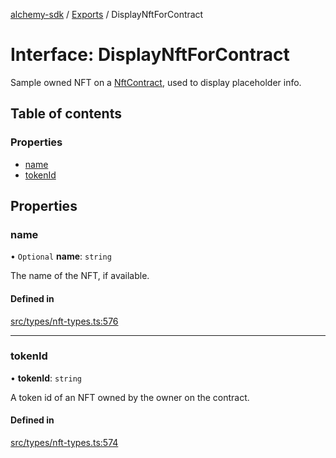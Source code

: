 [alchemy-sdk](../README.md) / [Exports](../modules.md) / DisplayNftForContract

# Interface: DisplayNftForContract

Sample owned NFT on a [NftContract](NftContract.md), used to display placeholder info.

## Table of contents

### Properties

- [name](DisplayNftForContract.md#name)
- [tokenId](DisplayNftForContract.md#tokenid)

## Properties

### name

• `Optional` **name**: `string`

The name of the NFT, if available.

#### Defined in

[src/types/nft-types.ts:576](https://github.com/alchemyplatform/alchemy-sdk-js/blob/8f119ad1/src/types/nft-types.ts#L576)

___

### tokenId

• **tokenId**: `string`

A token id of an NFT owned by the owner on the contract.

#### Defined in

[src/types/nft-types.ts:574](https://github.com/alchemyplatform/alchemy-sdk-js/blob/8f119ad1/src/types/nft-types.ts#L574)
